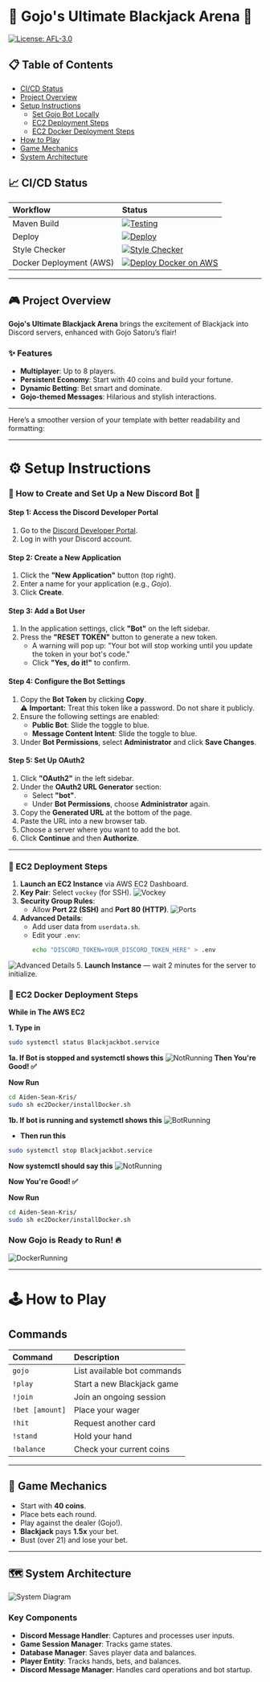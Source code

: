 # 🎲 Gojo's Ultimate Blackjack Arena 🎲
[![License: AFL-3.0](https://img.shields.io/badge/License-AFL%203.0-purple.svg)](https://opensource.org/licenses/AFL-3.0)
## 📋 Table of Contents
- [CI/CD Status](#-cicd-status)
- [Project Overview](#-project-overview)
- [Setup Instructions](#️-setup-instructions)
   - [Set Gojo Bot Locally](#-how-to-create-and-set-up-a-new-discord-bot-)
   - [EC2 Deployment Steps](#-ec2-deployment-steps)
   - [EC2 Docker Deployment Steps](#-ec2-docker-deployment-steps)
- [How to Play](#-how-to-play)
- [Game Mechanics](#-game-mechanics)
- [System Architecture](#-system-architecture)

## 📈 CI/CD Status

| Workflow | Status |
|:---|:---|
| Maven Build | [![Testing](https://github.com/cs220s25/Aiden-Sean-Kris/actions/workflows/maven-build.yml/badge.svg)](https://github.com/cs220s25/Aiden-Sean-Kris/actions/workflows/maven-build.yml) |
| Deploy | [![Deploy](https://github.com/cs220s25/Aiden-Sean-Kris/actions/workflows/deploy.yml/badge.svg)](https://github.com/cs220s25/Aiden-Sean-Kris/actions/workflows/deploy.yml) |
| Style Checker | [![Style Checker](https://github.com/cs220s25/Aiden-Sean-Kris/actions/workflows/style-checker.yml/badge.svg)](https://github.com/cs220s25/Aiden-Sean-Kris/actions/workflows/style-checker.yml) |
| Docker Deployment (AWS) | [![Deploy Docker on AWS](https://github.com/cs220s25/Aiden-Sean-Kris/actions/workflows/dockerEC2Deploy.yml/badge.svg)](https://github.com/cs220s25/Aiden-Sean-Kris/actions/workflows/dockerEC2Deploy.yml) |

---

## 🎮 Project Overview

**Gojo's Ultimate Blackjack Arena** brings the excitement of Blackjack into Discord servers, enhanced with Gojo Satoru’s flair!

### ✨ Features
- **Multiplayer**: Up to 8 players.
- **Persistent Economy**: Start with 40 coins and build your fortune.
- **Dynamic Betting**: Bet smart and dominate.
- **Gojo-themed Messages**: Hilarious and stylish interactions.

---

Here’s a smoother version of your template with better readability and formatting:

---

# ⚙️ Setup Instructions  
### 🎯 How to Create and Set Up a New Discord Bot 🎯  

#### Step 1: Access the Discord Developer Portal  
1. Go to the [Discord Developer Portal](https://discord.com/developers/applications).  
2. Log in with your Discord account.  

#### Step 2: Create a New Application  
1. Click the **"New Application"** button (top right).  
2. Enter a name for your application (e.g., *Gojo*).  
3. Click **Create**.  

#### Step 3: Add a Bot User  
1. In the application settings, click **"Bot"** on the left sidebar.  
2. Press the **"RESET TOKEN"** button to generate a new token.  
   - A warning will pop up: "Your bot will stop working until you update the token in your bot's code."  
   - Click **"Yes, do it!"** to confirm.  

#### Step 4: Configure the Bot Settings  
1. Copy the **Bot Token** by clicking **Copy**.  
   ⚠️ **Important:** Treat this token like a password. Do not share it publicly.  
2. Ensure the following settings are enabled:  
   - **Public Bot**: Slide the toggle to blue.  
   - **Message Content Intent**: Slide the toggle to blue.  
3. Under **Bot Permissions**, select **Administrator** and click **Save Changes**.  

#### Step 5: Set Up OAuth2  
1. Click **"OAuth2"** in the left sidebar.  
2. Under the **OAuth2 URL Generator** section:  
   - Select **"bot"**.  
   - Under **Bot Permissions**, choose **Administrator** again.  
3. Copy the **Generated URL** at the bottom of the page.  
4. Paste the URL into a new browser tab.  
5. Choose a server where you want to add the bot.  
6. Click **Continue** and then **Authorize**.  

---

### 🚀 EC2 Deployment Steps
1. **Launch an EC2 Instance** via AWS EC2 Dashboard.
2. **Key Pair**: Select `vockey` (for SSH).
![Vockey](Screenshots/vockey.png)
3. **Security Group Rules**:
   - Allow **Port 22 (SSH)** and **Port 80 (HTTP)**.
![Ports](Screenshots/Ports.png)
4. **Advanced Details**:
   - Add user data from `userdata.sh`.
   - Edit your `.env`:
     ```bash
     echo "DISCORD_TOKEN=YOUR_DISCORD_TOKEN_HERE" > .env
     ```
![Advanced Details](Screenshots/AdvancedDetails.png)
5. **Launch Instance** — wait 2 minutes for the server to initialize.

###  🐳 EC2 Docker Deployment Steps
**While in The AWS EC2**

**1. Type in**
```bash
sudo systemctl status Blackjackbot.service
```
**1a. If Bot is stopped and systemctl shows this**
![NotRunning](Screenshots/BotNotRunning.png)
**Then You're Good! ✅**

**Now Run**
```bash
cd Aiden-Sean-Kris/
sudo sh ec2Docker/installDocker.sh
```

**1b. If bot is running and systemctl shows this**
![BotRunning](Screenshots/BotRunning.png)

* **Then run this**
```bash
sudo systemctl stop Blackjackbot.service
```
**Now systemctl should say this**
![NotRunning](Screenshots/BotNotRunning.png)

**Now You're Good! ✅**

**Now Run**
```bash
cd Aiden-Sean-Kris/
sudo sh ec2Docker/installDocker.sh
```

### Now Gojo is Ready to Run! 🔥
![DockerRunning](Screenshots/GojoWithDocker.png)

---

# 🕹️ How to Play
## Commands
| Command | Description |
|:---|:---|
| `gojo` | List available bot commands |
| `!play` | Start a new Blackjack game |
| `!join` | Join an ongoing session |
| `!bet [amount]` | Place your wager |
| `!hit` | Request another card |
| `!stand` | Hold your hand |
| `!balance` | Check your current coins |

---

## 🧩 Game Mechanics

- Start with **40 coins**.
- Place bets each round.
- Play against the dealer (Gojo!).
- **Blackjack** pays **1.5x** your bet.
- Bust (over 21) and lose your bet.

---

## 🗺️ System Architecture

![System Diagram](src/main/java/DiscordUML.png)

### Key Components
- **Discord Message Handler**: Captures and processes user inputs.
- **Game Session Manager**: Tracks game states.
- **Database Manager**: Saves player data and balances.
- **Player Entity**: Tracks hands, bets, and balances.
- **Discord Message Manager**: Handles card operations and bot startup.
